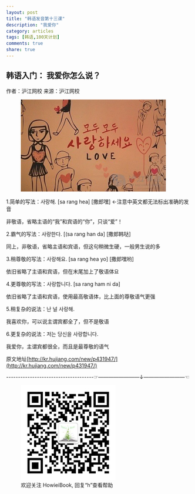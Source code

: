 ```yaml
---
layout: post
title: "韩语发音第十三课"
description: "我爱你"
category: articles
tags: [韩语,100天计划]
comments: true
share: true
---
```


韩语入门：  我爱你怎么说？
---
 作者：沪江网校   来源：沪江网校 


<figure >
    <a href="../../images/k13.jpg"><img src="../../images/k13.jpg" alt="image"></a>
     <figcaption>  </figcaption>
</figure>


1.简单的写法：사랑해. [sa rang hea] [撒郎嘿] ←注意中英文都无法标出准确的发音

非敬语，省略主语的“我”和宾语的“你”，只谈“爱”！

2.霸气的写法：사랑한다. [(sa rang han da] [撒郎韩哒]

同上，非敬语，省略主语和宾语，但这句稍微生硬，一般男生说的多

3.稍尊敬的写法：사랑해요. [sa rang hea yo] [撒郎嘿哟]

依旧省略了主语和宾语，但在末尾加上了敬语体요

4.更尊敬的写法：사랑합니다. [sa rang ham ni da] 

依旧省略了主语和宾语，使用最高敬语体，比上面的尊敬语气更强

5.稍复杂的说法：난 널 사랑해.

我喜欢你，可以说主谓宾都全了，但不是敬语

6.更复杂的说法：저는 당신을 사랑합니다.

我爱你，主谓宾都很全，而且是最尊敬的语气

原文地址[http://kr.hujiang.com/new/p431947/](http://kr.hujiang.com/new/p431947/)

-------------------------------------☞————————↓————————☜
<figure >
    <a href="../../images/HowieiBook2D.jpg"><img src="../../images/HowieiBook2D.jpg" alt="image"></a>
    <figcaption> 欢迎关注 HowieiBook, 回复“h”查看帮助</figcaption>
</figure>
